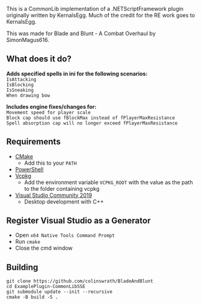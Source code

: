 This is a CommonLib implementation of a .NETScriptFramework plugin originally written by KernalsEgg. 
Much of the credit for the RE work goes to KernalsEgg.

This was made for Blade and Blunt - A Combat Overhaul by SimonMagus616.

## What does it do?  
**Adds specified spells in ini for the following scenarios:**  
`IsAttacking`  
`IsBlocking`  
`IsSneaking`  
`When drawing bow`   
  
**Includes engine fixes/changes for:**  
`Movement speed for player scale`  
`Block cap should use fBlockMax instead of fPlayerMaxResistance`  
`Spell absorption cap will no longer exceed fPlayerMaxResistance`    

## Requirements
* [CMake](https://cmake.org/)
	* Add this to your `PATH`
* [PowerShell](https://github.com/PowerShell/PowerShell/releases/latest)
* [Vcpkg](https://github.com/microsoft/vcpkg)
	* Add the environment variable `VCPKG_ROOT` with the value as the path to the folder containing vcpkg
* [Visual Studio Community 2019](https://visualstudio.microsoft.com/)
	* Desktop development with C++

## Register Visual Studio as a Generator
* Open `x64 Native Tools Command Prompt`
* Run `cmake`
* Close the cmd window

## Building
```
git clone https://github.com/colinswrath/BladeAndBlunt
cd ExamplePlugin-CommonLibSSE
git submodule update --init --recursive
cmake -B build -S .
```
